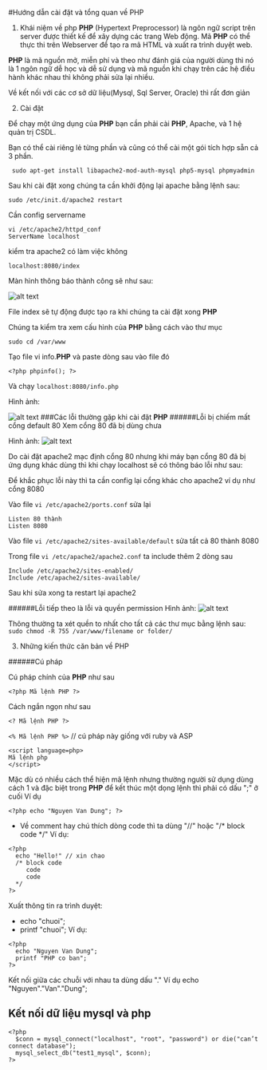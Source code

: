 #Hướng dẫn cài đặt và tổng quan về PHP
1. Khái niệm về php
**PHP** (Hypertext Preprocessor) là ngôn ngữ script trên server được thiết kế để xây dựng các trang Web động. Mã **PHP** có thể thực thi trên Webserver để tạo ra mã HTML và xuất ra trình duyệt web.


**PHP** là mã nguồn mở, miễn phí và theo như đánh giá của người dùng thì nó là 1 ngôn ngữ dễ học và dễ sử dụng và mã nguồn khi chạy trên các hệ điều hành khác nhau thì không phải sửa lại nhiều.


Về kết nối với các cơ sở dữ liệu(Mysql, Sql Server, Oracle) thì rất đơn giản

2. Cài đặt


Để chạy một ứng dụng của **PHP** bạn cần phải cài **PHP**, Apache, và 1 hệ quản trị CSDL.


Bạn có thể cài riêng lẻ từng phần và cũng có thể cài một gói tích hợp sẵn cả 3 phần.

```
 sudo apt-get install libapache2-mod-auth-mysql php5-mysql phpmyadmin
```

Sau khi cài đặt xong chúng ta cần khởi động lại apache bằng lệnh sau:

```
sudo /etc/init.d/apache2 restart
```

Cần config servername


```
vi /etc/apache2/httpd_conf
ServerName localhost
```

kiểm tra apache2 có làm việc không

```
localhost:8080/index
```
Màn hình thông báo thành công sẽ như sau:

![alt text](https://cloud.githubusercontent.com/assets/4001514/5849490/b0b2ded6-a218-11e4-85dc-34d5dd605f41.png "anh1")

File index sẽ tự động được tạo ra khi chúng ta cài đặt xong **PHP**


Chúng ta kiểm tra xem cấu hình của **PHP** bằng cách vào thư mục

```
sudo cd /var/www
```

Tạo file vi info.**PHP** và paste dòng sau vào file đó

```
<?php phpinfo(); ?>
```

Và chạy `localhost:8080/info.php`

Hình ảnh:

![alt text](https://cloud.githubusercontent.com/assets/4001514/5849472/aae3e004-a218-11e4-92a2-d0d3b5d0e253.png "anh2")
###Các lỗi thường gặp khi cài đặt **PHP**
######Lỗi bị chiếm mất cổng default 80
Xem cổng 80 đã bị dùng chưa


Hình ảnh:
![alt text](https://cloud.githubusercontent.com/assets/4001514/5849471/aab1cc72-a218-11e4-8d2a-ee2dc7dd2373.png "anh3")


Do cài đặt apache2 mạc định cổng 80 nhưng khi máy bạn cổng 80 đã bị ứng dụng khác dùng thì khi chạy localhost sẽ có thông báo lỗi như sau:


Để khắc phục lỗi này thì ta cần config lại cổng khác cho apache2 ví dụ như cổng 8080


Vào file `vi /etc/apache2/ports.conf` sửa lại

```
Listen 80 thành
Listen 8080
```


Vào file `vi /etc/apache2/sites-available/default` sửa tất cả 80 thành 8080


Trong file `vi /etc/apache2/apache2.conf` ta include thêm 2 dòng sau


```
Include /etc/apache2/sites-enabled/
Include /etc/apache2/sites-available/
```


Sau khi sửa xong ta restart lại apache2



######Lỗi tiếp theo là lỗi và quyền permission
Hình ảnh:
![alt text](https://cloud.githubusercontent.com/assets/4001514/5849488/affad002-a218-11e4-96cf-8c1ab82e7b57.png "anh4")

Thông thường ta xét quền to nhất cho tất cả các thư mục bằng lệnh sau:
`sudo chmod -R 755 /var/www/filename or folder/`


3. Những kiến thức căn bản về PHP


######Cú pháp


Cú pháp chính của **PHP** như sau

`<?php Mã lệnh PHP ?>`

Cách ngắn ngọn như sau

`<? Mã lệnh PHP ?>`

`<% Mã lệnh PHP %>` // cú pháp này giống với ruby và ASP

```
<script language=php>
Mã lệnh php
</script>
```

Mặc dù có nhiều cách thể hiện mã lệnh nhưng thường người sử dụng dùng cách 1
và đặc biệt trong **PHP** để kết thúc một dọng lệnh thì phải có dấu ";" ở cuối
Ví dụ

```
<?php echo "Nguyen Van Dung"; ?>
```

- Về comment hay chú thích dòng code thì ta dùng "//" hoặc "/* block code */"
Ví dụ:

```
<?php
  echo "Hello!" // xin chao
  /* block code
     code
     code
  */
?>
```

Xuất thông tin ra trình duyệt:
+ echo "chuoi";
+ printf "chuoi";
Ví dụ:

```
<?php
  echo "Nguyen Van Dung";
  printf "PHP co ban";
?>
```
Kết nối giữa các chuỗi với nhau ta dùng dấu "."
Ví dụ
echo "Nguyen"."Van"."Dung";
## Kết nối dữ liệu mysql và php

```
<?php
  $conn = mysql_connect("localhost", "root", "password") or die("can’t connect database");
  mysql_select_db("test1_mysql", $conn);
?>
```
